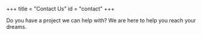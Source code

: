 +++
title = "Contact Us"
id = "contact"
+++

Do you have a project we can help with? We are here to help you reach your dreams.
